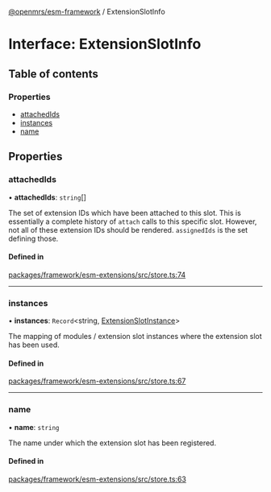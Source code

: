 [@openmrs/esm-framework](../API.md) / ExtensionSlotInfo

# Interface: ExtensionSlotInfo

## Table of contents

### Properties

- [attachedIds](extensionslotinfo.md#attachedids)
- [instances](extensionslotinfo.md#instances)
- [name](extensionslotinfo.md#name)

## Properties

### attachedIds

• **attachedIds**: `string`[]

The set of extension IDs which have been attached to this slot.
This is essentially a complete history of `attach` calls to this specific slot.
However, not all of these extension IDs should be rendered.
`assignedIds` is the set defining those.

#### Defined in

[packages/framework/esm-extensions/src/store.ts:74](https://github.com/openmrs/openmrs-esm-core/blob/master/packages/framework/esm-extensions/src/store.ts#L74)

___

### instances

• **instances**: `Record`<string, [ExtensionSlotInstance](extensionslotinstance.md)\>

The mapping of modules / extension slot instances where the extension slot has been used.

#### Defined in

[packages/framework/esm-extensions/src/store.ts:67](https://github.com/openmrs/openmrs-esm-core/blob/master/packages/framework/esm-extensions/src/store.ts#L67)

___

### name

• **name**: `string`

The name under which the extension slot has been registered.

#### Defined in

[packages/framework/esm-extensions/src/store.ts:63](https://github.com/openmrs/openmrs-esm-core/blob/master/packages/framework/esm-extensions/src/store.ts#L63)
